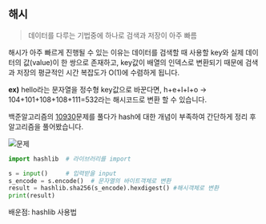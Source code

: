 ## 해시

> 데이터를 다루는 기법중에 하나로 검색과 저장이 아주 빠름

해시가 아주 빠르게 진행될 수 있는 이유는 데이터를 검색할 때 사용할 key와 실제 데이터의 값(value)이 한 쌍으로 존재하고, key값이 배열의 인덱스로 변환되기 때문에 검색과 저장의 평균적인 시간 복잡도가 O(1)에 수렴하게 됩니다.

**ex)** hello라는 문자열을 정수형 key값으로 바꾼다면, h+e+l+l+o -> 104+101+108+108+111=532라는 해시코드로 변환 할 수 있습니다.

백준알고리즘의 [10930](https://www.acmicpc.net/problem/10930)문제를 풀다가 hash에 대한 개념이 부족하여 간단하게 정리 후 알고리즘을 풀어봤습니다.

![문제](https://user-images.githubusercontent.com/53684676/83247160-1bd55980-a1de-11ea-9f6b-702982b95c56.png)

```python
import hashlib  # 라이브러리를 import 

s = input()     # 입력받을 input
s_encode = s.encode()  # 문자열의 바이트객체로 변환
result = hashlib.sha256(s_encode).hexdigest() #해시객체로 변환
print(result)
```



배운점: hashlib 사용법
